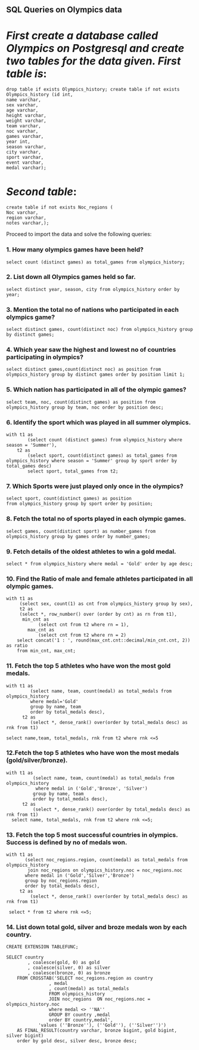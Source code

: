    ## SQL Queries on Olympics data
# _First create a database called Olympics on Postgresql and create two tables for the data given. First table is_:
```
drop table if exists Olympics_history; create table if not exists Olympics_history (id int,
name varchar,
sex varchar,
age varchar,
height varchar,
weight varchar,
team varchar,
noc varchar,
games varchar,
year int,
season varchar,
city varchar,
sport varchar,
event varchar,
medal varchar);
```
# _Second table_:
```drop table if exists Noc_regions;
create table if not exists Noc_regions (
Noc varchar,
region varchar,
notes varchar,);
```
 Proceed to import the data and solve the following queries:
### 1. How many olympics games have been held?
```
select count (distinct games) as total_games from olympics_history;
```

### 2. List down all Olympics games held so far.
```
select distinct year, season, city from olympics_history order by year;
```
### 3. Mention the total no of nations who participated in each olympics game?
```
select distinct games, count(distinct noc) from olympics_history group by distinct games;
```
### 4. Which year saw the highest and lowest no of countries participating in olympics?
```
select distinct games,count(distinct noc) as position from 
olympics_history group by distinct games order by position limit 1;
```
### 5. Which nation has participated in all of the olympic games?
```
select team, noc, count(distinct games) as position from olympics_history group by team, noc order by position desc;
```
### 6. Identify the sport which was played in all summer olympics.
```
with t1 as
        (select count (distinct games) from olympics_history where season = 'Summer'),
    t2 as
        (select sport, count(distinct games) as total_games from 
olympics_history where season = 'Summer' group by sport order by total_games desc)
        select sport, total_games from t2;
```
### 7. Which Sports were just played only once in the olympics?
```
select sport, count(distinct games) as position
from olympics_history group by sport order by position;
```
### 8. Fetch the total no of sports played in each olympic games.
```
select games, count(distinct sport) as number_games from olympics_history group by games order by number_games;
```
### 9. Fetch details of the oldest athletes to win a gold medal.
```
select * from olympics_history where medal = 'Gold' order by age desc;
```
### 10. Find the Ratio of male and female athletes participated in all olympic games.
```
with t1 as 
     (select sex, count(1) as cnt from olympics_history group by sex),
     t2 as 
     (select *, row_number() over (order by cnt) as rn from t1),
      min_cnt as
        	(select cnt from t2	where rn = 1),
        max_cnt as
        	(select cnt from t2	where rn = 2)
    select concat('1 : ', round(max_cnt.cnt::decimal/min_cnt.cnt, 2)) as ratio
    from min_cnt, max_cnt;
```
### 11. Fetch the top 5 athletes who have won the most gold medals.
```
with t1 as
         (select name, team, count(medal) as total_medals from olympics_history
         where medal='Gold' 
         group by name, team
         order by total_medals desc),
      t2 as
         (select *, dense_rank() over(order by total_medals desc) as rnk from t1)
         
select name,team, total_medals, rnk from t2 where rnk <=5
```
### 12.Fetch the top 5 athletes who have won the most medals (gold/silver/bronze).
```
with t1 as
          (select name, team, count(medal) as total_medals from olympics_history
           where medal in ('Gold','Bronze', 'Silver')
          group by name, team
          order by total_medals desc),
      t2 as
          (select *, dense_rank() over(order by total_medals desc) as rnk from t1)
  select name, total_medals, rnk from t2 where rnk <=5;

```
### 13. Fetch the top 5 most successful countries in olympics. Success is defined by no of medals won.
```
with t1 as
       (select noc_regions.region, count(medal) as total_medals from olympics_history 
        join noc_regions on olympics_history.noc = noc_regions.noc
       where medal in ('Gold','Silver','Bronze')
       group by noc_regions.region
       order by total_medals desc),
     t2 as
         (select *, dense_rank() over(order by total_medals desc) as rnk from t1)
         
 select * from t2 where rnk <=5;
```
### 14. List down total gold, silver and broze medals won by each country.
```
CREATE EXTENSION TABLEFUNC;

SELECT country
    	, coalesce(gold, 0) as gold
    	, coalesce(silver, 0) as silver
    	, coalesce(bronze, 0) as bronze
    FROM CROSSTAB('SELECT noc_regions.region as country
    			, medal
    			, count(medal) as total_medals
    			FROM olympics_history
    			JOIN noc_regions  ON noc_regions.noc = olympics_history.noc
    			where medal <> ''NA''
    			GROUP BY country ,medal
    			order BY country,medal',
            'values (''Bronze''), (''Gold''), (''Silver'')')
    AS FINAL_RESULT(country varchar, bronze bigint, gold bigint, silver bigint)
    order by gold desc, silver desc, bronze desc;

```

